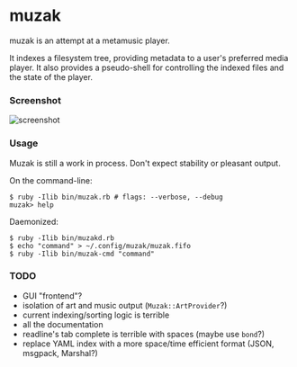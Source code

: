 muzak
=====

muzak is an attempt at a metamusic player.

It indexes a filesystem tree, providing metadata to a user's preferred media
player. It also provides a pseudo-shell for controlling the indexed files
and the state of the player.

### Screenshot

![screenshot](https://sr.ht/A-oS.png)

### Usage

Muzak is still a work in process. Don't expect stability or pleasant output.

On the command-line:

```shell
$ ruby -Ilib bin/muzak.rb # flags: --verbose, --debug
muzak> help
```

Daemonized:

```shell
$ ruby -Ilib bin/muzakd.rb
$ echo "command" > ~/.config/muzak/muzak.fifo
$ ruby -Ilib bin/muzak-cmd "command"
```

### TODO

* GUI "frontend"?
* isolation of art and music output (`Muzak::ArtProvider`?)
* current indexing/sorting logic is terrible
* all the documentation
* readline's tab complete is terrible with spaces (maybe use `bond`?)
* replace YAML index with a more space/time efficient format (JSON, msgpack, Marshal?)
